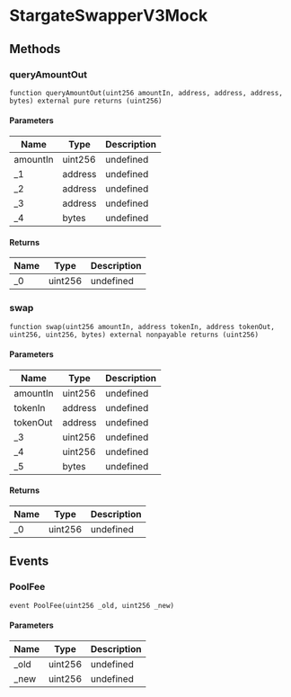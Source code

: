 # StargateSwapperV3Mock









## Methods

### queryAmountOut

```solidity
function queryAmountOut(uint256 amountIn, address, address, address, bytes) external pure returns (uint256)
```





#### Parameters

| Name | Type | Description |
|---|---|---|
| amountIn | uint256 | undefined |
| _1 | address | undefined |
| _2 | address | undefined |
| _3 | address | undefined |
| _4 | bytes | undefined |

#### Returns

| Name | Type | Description |
|---|---|---|
| _0 | uint256 | undefined |

### swap

```solidity
function swap(uint256 amountIn, address tokenIn, address tokenOut, uint256, uint256, bytes) external nonpayable returns (uint256)
```





#### Parameters

| Name | Type | Description |
|---|---|---|
| amountIn | uint256 | undefined |
| tokenIn | address | undefined |
| tokenOut | address | undefined |
| _3 | uint256 | undefined |
| _4 | uint256 | undefined |
| _5 | bytes | undefined |

#### Returns

| Name | Type | Description |
|---|---|---|
| _0 | uint256 | undefined |



## Events

### PoolFee

```solidity
event PoolFee(uint256 _old, uint256 _new)
```





#### Parameters

| Name | Type | Description |
|---|---|---|
| _old  | uint256 | undefined |
| _new  | uint256 | undefined |




